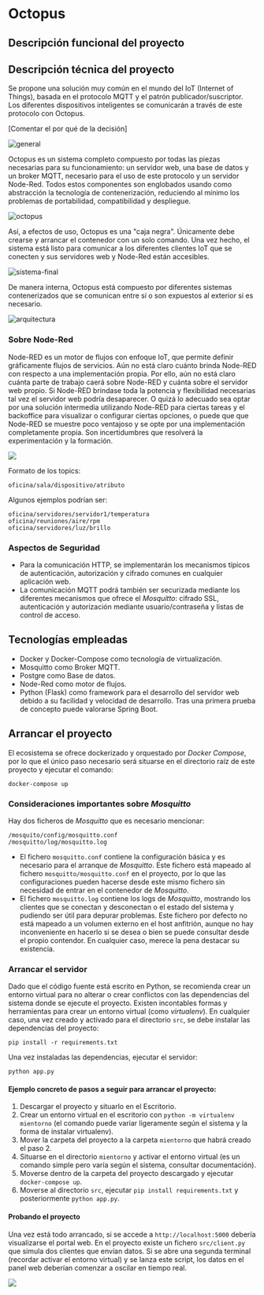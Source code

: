 # Octopus

## Descripción funcional del proyecto

## Descripción técnica del proyecto

Se propone una solución muy común en el mundo del IoT (Internet of Things), basada en el protocolo MQTT y el patrón publicador/suscriptor. Los diferentes dispositivos inteligentes se comunicarán a través de este protocolo con Octopus.

[Comentar el por qué de la decisión]


![general](doc/resources/general.drawio.png)

Octopus es un sistema completo compuesto por todas las piezas necesarias para su funcionamiento: un servidor web, una base de datos y un broker MQTT, necesario para el uso de este protocolo y un servidor Node-Red. Todos estos componentes son englobados usando como abstracción la tecnología de contenerización, reduciendo al mínimo los problemas de portabilidad, compatibilidad y despliegue.

![octopus](doc/resources/octopus.drawio.png)

Así, a efectos de uso, Octopus es una "caja negra". Únicamente debe crearse y arrancar el contenedor con un solo comando. Una vez hecho, el sistema está listo para comunicar a los diferentes clientes IoT que se conecten y sus servidores web y Node-Red están accesibles.

![sistema-final](doc/resources/sistema-final.drawio.png)

De manera interna, Octopus está compuesto por diferentes sistemas contenerizados que se comunican entre sí o son expuestos al exterior si es necesario.

![arquitectura](doc/resources/arquitectura.png)

### Sobre Node-Red

Node-RED es un motor de flujos con enfoque IoT, que permite definir gráficamente flujos de servicios. Aún no está claro cuánto brinda Node-RED con respecto a una implementación propia. Por ello, aún no está claro cuánta parte de trabajo caerá sobre Node-RED y cuánta sobre el servidor web propio. Si Node-RED brindase toda la potencia y flexibilidad necesarias tal vez el servidor web podría desaparecer. O quizá lo adecuado sea optar por una solución intermedia utilizando Node-RED para ciertas tareas y el backoffice para visualizar o configurar ciertas opciones, o puede que que Node-RED se muestre poco ventajoso y se opte por una implementación completamente propia. Son incertidumbres que resolverá la experimentación y la formación.

![](doc/resources/nodered.png)


Formato de los topics:
```
oficina/sala/dispositivo/atributo
```

Algunos ejemplos podrían ser:
```
oficina/servidores/servidor1/temperatura
oficina/reuniones/aire/rpm
oficina/servidores/luz/brillo
```

### Aspectos de Seguridad

* Para la comunicación HTTP, se implementarán los mecanismos típicos de autenticación, autorización y cifrado comunes en cualquier aplicación web.
* La comunicación MQTT podrá también ser securizada mediante los diferentes mecanismos que ofrece el *Mosquitto*: cifrado SSL, autenticación y autorización mediante usuario/contraseña y listas de control de acceso.


## Tecnologías empleadas

* Docker y Docker-Compose como tecnología de virtualización.
* Mosquitto como Broker MQTT.
* Postgre como Base de datos.
* Node-Red como motor de flujos.
* Python (Flask) como framework para el desarrollo del servidor web debido a su facilidad y velocidad de desarrollo. Tras una primera prueba de concepto puede valorarse Spring Boot.


## Arrancar el proyecto

El ecosistema se ofrece dockerizado y orquestado por *Docker Compose*, por lo que el único paso necesario será situarse en el directorio raíz de este proyecto y ejecutar el comando:

```
docker-compose up
```

### Consideraciones importantes sobre *Mosquitto*

Hay dos ficheros de *Mosquitto* que es necesario mencionar:

```
/mosquito/config/mosquitto.conf
/mosquitto/log/mosquitto.log
```
* El fichero `mosquitto.conf` contiene la configuración básica y es necesario para el arranque de *Mosquitto*. Este fichero está mapeado al fichero `mosquitto/mosquitto.conf` en el proyecto, por lo que las configuraciones pueden hacerse desde este mismo fichero sin necesidad de entrar en el contenedor de *Mosquitto*.
* El fichero `mosquitto.log` contiene los logs de *Mosquitto*, mostrando los clientes que se conectan y desconectan o el estado del sistema y pudiendo ser útil para depurar problemas. Este fichero por defecto no está mapeado a un volumen externo en el host anfitrión, aunque no hay inconveniente en hacerlo si se desea o bien se puede consultar desde el propio contendor. En cualquier caso, merece la pena destacar su existencia.

### Arrancar el servidor

Dado que el código fuente está escrito en Python, se recomienda crear un entorno virtual para no alterar o crear conflictos con las dependencias del sistema donde se ejecute el proyecto. Existen incontables formas y herramientas para crear un entorno virtual (como *virtualenv*). En cualquier caso, una vez creado y activado para el directorio `src`, se debe instalar las dependencias del proyecto:
```
pip install -r requirements.txt
```
Una vez instaladas las dependencias, ejecutar el servidor:
```
python app.py
```

#### Ejemplo concreto de pasos a seguir para arrancar el proyecto:
1. Descargar el proyecto y situarlo en el Escritorio.
2. Crear un entorno virtual en el escritorio con `python -m virtualenv mientorno` (el comando puede variar ligeramente según el sistema y la forma de instalar virtualenv).
3. Mover la carpeta del proyecto a la carpeta `mientorno` que habrá creado el paso 2.
4. Situarse en el directorio `mientorno` y activar el entorno virtual (es un comando simple pero varía según el sistema, consultar documentación).
5. Moverse dentro de la carpeta del proyecto descargado y ejecutar `docker-compose up`.
6. Moverse al directorio `src`, ejecutar `pip install requirements.txt` y posteriormente `python app.py`.


#### Probando el proyecto
Una vez está todo arrancado, si se accede a `http://localhost:5000` debería visualizarse el portal web.
En el proyecto existe un fichero `src/client.py` que simula dos clientes que envían datos. Si se abre una segunda terminal (recordar activar el entorno virtual) y se lanza este script, los datos en el panel web deberían comenzar a oscilar en tiempo real.

![](doc/resources/ejemplo.gif)